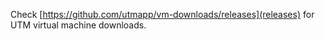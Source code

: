 Check [https://github.com/utmapp/vm-downloads/releases](releases) for UTM virtual machine downloads.
